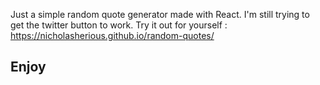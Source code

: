 Just a simple random quote generator made with React. I'm still trying to get the twitter button to work. Try it out for yourself : https://nicholasherious.github.io/random-quotes/

## Enjoy

